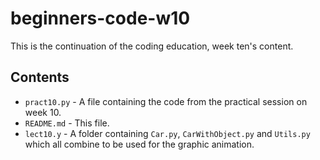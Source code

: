 # beginners-code-w10

This is the continuation of the coding education, week ten's content.

## Contents

- `pract10.py` - A file containing the code from the practical session on week 10.
- `README.md` - This file.
- `lect10.y` - A folder containing `Car.py`, `CarWithObject.py` and `Utils.py` which all combine to be used for the graphic animation.
